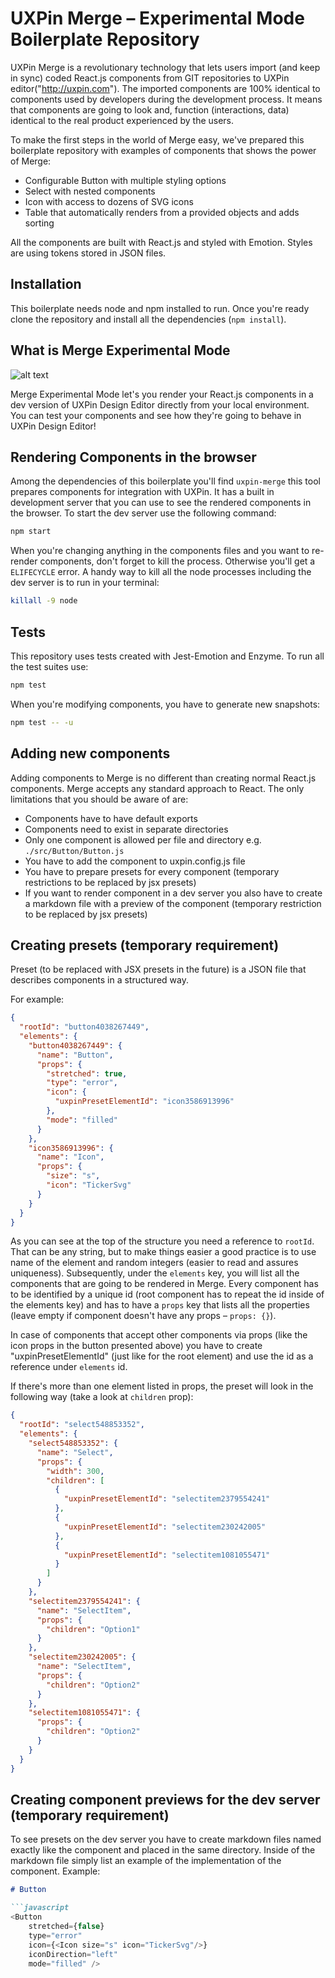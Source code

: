 # UXPin Merge – Experimental Mode Boilerplate Repository

UXPin Merge is a revolutionary technology that lets users import (and keep in sync) coded React.js components from GIT repositories to UXPin editor("http://uxpin.com"). The imported components are 100% identical to components used by developers during the development process. It means that components are going to look and, function (interactions, data) identical to the real product experienced by the users. 

To make the first steps in the world of Merge easy, we've prepared this boilerplate repository with examples of components that shows the power of Merge:
* Configurable Button with multiple styling options
* Select with nested components
* Icon with access to dozens of SVG icons
* Table that automatically renders from a provided objects and adds sorting

All the components are built with React.js and styled with Emotion. Styles are using tokens stored in JSON files.

## Installation

This boilerplate needs node and npm installed to run. Once you're ready clone the repository and install all the dependencies (`npm install`). 

## What is Merge Experimental Mode
![alt text](https://preview.ibb.co/fsq20L/merge-exp.png)

Merge Experimental Mode let's you render your React.js components in a dev version of UXPin Design Editor directly from your local environment. You can test your components and see how they're going to behave in UXPin Design Editor!

## Rendering Components in the browser

Among the dependencies of this boilerplate you'll find `uxpin-merge` this tool prepares components for integration with UXPin. It has a built in development server that you can use to see the rendered components in the browser. To start the dev server use the following command:

```bash
npm start
```

When you're changing anything in the components files and you want to re-render components, don't forget to kill the process. Otherwise you'll get a `ELIFECYCLE` error. A handy way to kill all the node processes including the dev server is to run in your terminal:

```bash
killall -9 node
```

## Tests

This repository uses tests created with Jest-Emotion and Enzyme. To run all the test suites use:

```bash
npm test
```

When you're modifying components, you have to generate new snapshots:

```bash
npm test -- -u
```

## Adding new components

Adding components to Merge is no different than creating normal React.js components. Merge accepts any standard approach to React. The only limitations that you should be aware of are:
* Components have to have default exports
* Components need to exist in separate directories
* Only one component is allowed per file and directory e.g. `./src/Button/Button.js`
* You have to add the component to uxpin.config.js file
* You have to prepare presets for every component (temporary restrictions to be replaced by jsx presets)
* If you want to render component in a dev server you also have to create a markdown file with a preview of the component (temporary restriction to be replaced by jsx presets)

## Creating presets (temporary requirement)

Preset (to be replaced with JSX presets in the future) is a JSON file that describes components in a structured way.

For example:

```json
{
  "rootId": "button4038267449",
  "elements": {
    "button4038267449": {
      "name": "Button",
      "props": {
        "stretched": true,
        "type": "error",
        "icon": {
          "uxpinPresetElementId": "icon3586913996"
        },
        "mode": "filled"
      }
    },
    "icon3586913996": {
      "name": "Icon",
      "props": {
        "size": "s",
        "icon": "TickerSvg"
      }
    }
  }
}
```

As you can see at the top of the structure you need a reference to `rootId`. That can be any string, but to make things easier a good practice is to use name of the element and random integers (easier to read and assures uniqueness). Subsequently, under the `elements` key, you will list all the components that are going to be rendered in Merge. Every component has to be identified by a unique id (root component has to repeat the id inside of the elements key) and has to have a `props` key that lists all the properties (leave empty if component doesn't have any props – `props: {}`).

In case of components that accept other components via props (like the icon props in the button presented above) you have to create "uxpinPresetElementId" (just like for the root element) and use the id as a reference under `elements` id. 

If there's more than one element listed in props, the preset will look in the following way (take a look at `children` prop):

```json
{
  "rootId": "select548853352",
  "elements": {
    "select548853352": {
      "name": "Select",
      "props": {
        "width": 300,
        "children": [
          {
            "uxpinPresetElementId": "selectitem2379554241"
          },
          {
            "uxpinPresetElementId": "selectitem230242005"
          },
          {
            "uxpinPresetElementId": "selectitem1081055471"
          }
        ]
      }
    },
    "selectitem2379554241": {
      "name": "SelectItem",
      "props": {
        "children": "Option1"
      }
    },
    "selectitem230242005": {
      "name": "SelectItem",
      "props": {
        "children": "Option2"
      }
    },
    "selectitem1081055471": {
      "props": {
        "children": "Option2"
      }
    }
  }
}

```


## Creating component previews for the dev server (temporary requirement)

To see presets on the dev server you have to create markdown files named exactly like the component and placed in the same directory. Inside of the markdown file simply list an example of the implementation of the component. Example:

```markdown
# Button

```javascript
<Button
    stretched={false}
    type="error"
    icon={<Icon size="s" icon="TickerSvg"/>}
    iconDirection="left"
    mode="filled" />
```
```

